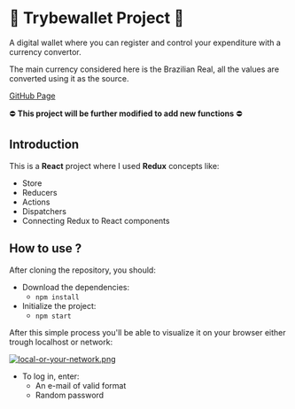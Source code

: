 # :money_with_wings: Trybewallet Project :money_with_wings:

A digital wallet where you can register and control your expenditure with a currency convertor.

The main currency considered here is the Brazilian Real, all the values are converted using it as the source.

[GitHub Page](http://project.trybewallet.com/)

:no_entry: **This project will be further modified to add new functions** :no_entry:

## Introduction

This is a **React** project where I used **Redux** concepts like:
- Store
- Reducers
- Actions
- Dispatchers
- Connecting Redux to React components

## How to use ?

After cloning the repository, you should:
- Download the dependencies:
  - `npm install`
- Initialize the project:
  - `npm start`

After this simple process you'll be able to visualize it on your browser either trough localhost or network:

[![local-or-your-network.png](https://i.postimg.cc/QxdTYVMS/local-or-your-network.png)](https://postimg.cc/HjFnVYX7)

- To log in, enter:
  - An e-mail of valid format
  - Random password
